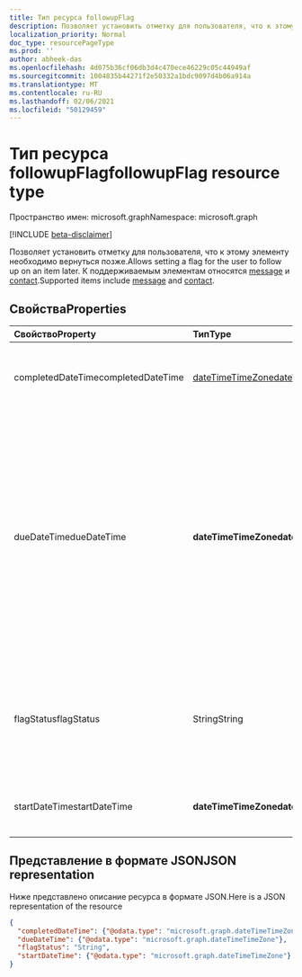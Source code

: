 ```yaml
---
title: Тип ресурса followupFlag
description: Позволяет установить отметку для пользователя, что к этому элементу необходимо вернуться позже. К поддерживаемым элементам относятся message и contact.
localization_priority: Normal
doc_type: resourcePageType
ms.prod: ''
author: abheek-das
ms.openlocfilehash: 4d075b36cf06db3d4c470ece46229c05c44949af
ms.sourcegitcommit: 1004835b44271f2e50332a1bdc9097d4b06a914a
ms.translationtype: MT
ms.contentlocale: ru-RU
ms.lasthandoff: 02/06/2021
ms.locfileid: "50129459"
---
```

# <a name="followupflag-resource-type"></a><span data-ttu-id="3e230-104">Тип ресурса followupFlag</span><span class="sxs-lookup"><span data-stu-id="3e230-104">followupFlag resource type</span></span>

<span data-ttu-id="3e230-105">Пространство имен: microsoft.graph</span><span class="sxs-lookup"><span data-stu-id="3e230-105">Namespace: microsoft.graph</span></span>

[!INCLUDE [beta-disclaimer](../../includes/beta-disclaimer.md)]

<span data-ttu-id="3e230-106">Позволяет установить отметку для пользователя, что к этому элементу необходимо вернуться позже.</span><span class="sxs-lookup"><span data-stu-id="3e230-106">Allows setting a flag for the user to follow up on an item later.</span></span> <span data-ttu-id="3e230-107">К поддерживаемым элементам относятся [message](message.md) и [contact](contact.md).</span><span class="sxs-lookup"><span data-stu-id="3e230-107">Supported items include [message](message.md) and [contact](contact.md).</span></span>

## <a name="properties"></a><span data-ttu-id="3e230-108">Свойства</span><span class="sxs-lookup"><span data-stu-id="3e230-108">Properties</span></span>
| <span data-ttu-id="3e230-109">Свойство</span><span class="sxs-lookup"><span data-stu-id="3e230-109">Property</span></span>     | <span data-ttu-id="3e230-110">Тип</span><span class="sxs-lookup"><span data-stu-id="3e230-110">Type</span></span>   |<span data-ttu-id="3e230-111">Описание</span><span class="sxs-lookup"><span data-stu-id="3e230-111">Description</span></span>|
|:---------------|:--------|:----------|
|<span data-ttu-id="3e230-112">completedDateTime</span><span class="sxs-lookup"><span data-stu-id="3e230-112">completedDateTime</span></span>|[<span data-ttu-id="3e230-113">dateTimeTimeZone</span><span class="sxs-lookup"><span data-stu-id="3e230-113">dateTimeTimeZone</span></span>](datetimetimezone.md)|<span data-ttu-id="3e230-114">Дата и время, когда выполнение было завершено.</span><span class="sxs-lookup"><span data-stu-id="3e230-114">The date and time that the follow-up was finished.</span></span>|
|<span data-ttu-id="3e230-115">dueDateTime</span><span class="sxs-lookup"><span data-stu-id="3e230-115">dueDateTime</span></span>|<span data-ttu-id="3e230-116">**dateTimeTimeZone**</span><span class="sxs-lookup"><span data-stu-id="3e230-116">**dateTimeTimeZone**</span></span>|<span data-ttu-id="3e230-117">Дата и время завершения последующего действия.</span><span class="sxs-lookup"><span data-stu-id="3e230-117">The date and time that the follow up is to be finished.</span></span> <span data-ttu-id="3e230-118">**Примечание.** Чтобы задать дату окончания, необходимо также указать; в противном случае вы `startDateTime` получите `400 Bad Request` ответ.</span><span class="sxs-lookup"><span data-stu-id="3e230-118">**Note**: To set the due date, you must also specify the `startDateTime`; otherwise, you will get a `400 Bad Request` response.</span></span>|
|<span data-ttu-id="3e230-119">flagStatus</span><span class="sxs-lookup"><span data-stu-id="3e230-119">flagStatus</span></span>|<span data-ttu-id="3e230-120">String</span><span class="sxs-lookup"><span data-stu-id="3e230-120">String</span></span>|<span data-ttu-id="3e230-121">Состояние выполнения для элемента.</span><span class="sxs-lookup"><span data-stu-id="3e230-121">The status for follow-up for an item.</span></span> <span data-ttu-id="3e230-122">Возможные значения: `notFlagged`, `complete` и `flagged`.</span><span class="sxs-lookup"><span data-stu-id="3e230-122">Possible values are `notFlagged`, `complete`, and `flagged`.</span></span>|
|<span data-ttu-id="3e230-123">startDateTime</span><span class="sxs-lookup"><span data-stu-id="3e230-123">startDateTime</span></span>|<span data-ttu-id="3e230-124">**dateTimeTimeZone**</span><span class="sxs-lookup"><span data-stu-id="3e230-124">**dateTimeTimeZone**</span></span>|<span data-ttu-id="3e230-125">Дата и время, когда следует начать выполнение.</span><span class="sxs-lookup"><span data-stu-id="3e230-125">The date and time that the follow-up is to begin.</span></span>|

## <a name="json-representation"></a><span data-ttu-id="3e230-126">Представление в формате JSON</span><span class="sxs-lookup"><span data-stu-id="3e230-126">JSON representation</span></span>

<span data-ttu-id="3e230-127">Ниже представлено описание ресурса в формате JSON.</span><span class="sxs-lookup"><span data-stu-id="3e230-127">Here is a JSON representation of the resource</span></span>

<!-- {
  "blockType": "resource",
  "optionalProperties": [

  ],
  "@odata.type": "microsoft.graph.followupFlag"
}-->

```json
{
  "completedDateTime": {"@odata.type": "microsoft.graph.dateTimeTimeZone"},
  "dueDateTime": {"@odata.type": "microsoft.graph.dateTimeTimeZone"},
  "flagStatus": "String",
  "startDateTime": {"@odata.type": "microsoft.graph.dateTimeTimeZone"}
}

```

<!-- uuid: 8fcb5dbc-d5aa-4681-8e31-b001d5168d79
2015-10-25 14:57:30 UTC -->
<!--
{
  "type": "#page.annotation",
  "description": "followupFlag resource",
  "keywords": "",
  "section": "documentation",
  "tocPath": "",
  "suppressions": []
}
-->


